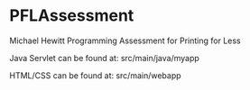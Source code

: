 # PFLAssessment
Michael Hewitt Programming Assessment for Printing for Less

Java Servlet can be found at:
src/main/java/myapp

HTML/CSS can be found at:
src/main/webapp
